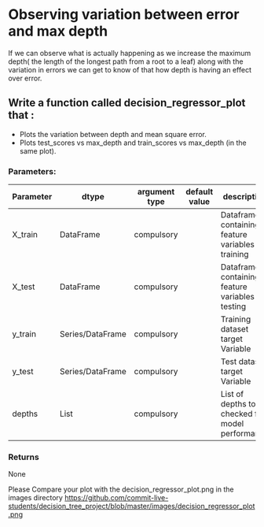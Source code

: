 # Observing variation between error and max depth

If we can observe what is actually happening as we increase the maximum depth( the length of the longest path from a root to a leaf) 
along with the variation in errors we can get to know of that how depth is having an effect over error. 
 
## Write a function called decision_regressor_plot that :
- Plots the variation between depth and mean square error.
- Plots test_scores vs max_depth and train_scores vs max_depth (in the same plot).


### Parameters:

| Parameter | dtype | argument type | default value | description |
| --- | --- | --- | --- | --- |
| X_train | DataFrame | compulsory | | Dataframe containing feature variables for training |
| X_test | DataFrame | compulsory | | Dataframe containing feature variables for testing |
| y_train | Series/DataFrame | compulsory | | Training dataset target Variable |
| y_test | Series/DataFrame | compulsory | | Test dataset target Variable |
| depths | List | compulsory | | List of depths to be checked for model performance|


### Returns
None

Please Compare your plot with the decision_regressor_plot.png in the images directory
https://github.com/commit-live-students/decision_tree_project/blob/master/images/decision_regressor_plot.png

